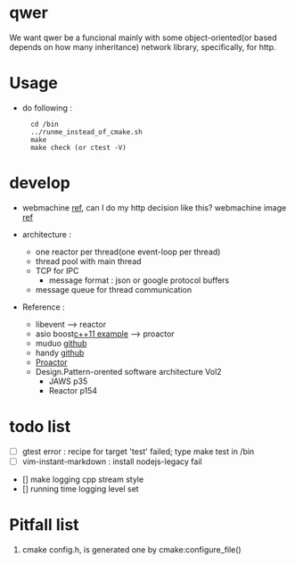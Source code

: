 # qwer

We want qwer be a funcional mainly with some object-oriented(or based depends on how many inheritance) network library, specifically, for http.

# Usage

* do following :
        
        cd /bin
        ../runme_instead_of_cmake.sh 
        make 
        make check (or ctest -V)

# develop

* webmachine [ref](https://github.com/webmachine/webmachine/blob/master/src/webmachine_decision_core.erl), can I do my http decision like this?
    webmachine image [ref](https://github.com/webmachine/webmachine/blob/master/docs/http-headers-status-v3.png)

* architecture : 
    * one reactor per thread(one event-loop per thread) 
    * thread pool with main thread 
    * TCP for IPC 
        * message format : json or google protocol buffers
    * message queue for thread communication

* Reference :

    * libevent --> reactor
    * asio boost[c++11 example](http://www.boost.org/doc/libs/master/doc/html/boost_asio/examples/cpp11_examples.html) --> proactor
    * muduo [github](https://github.com/chenshuo/muduo)
    * handy [github](https://github.com/yedf/handy)
    * [Proactor](www.cs.wustl.edu/~schmidt/PDF/proactor.pdf)
    * Design.Pattern-orented software architecture Vol2
        * JAWS p35
        * Reactor p154

# todo list

- [ ] gtest error : recipe for target 'test' failed; type make test in /bin
- [ ] vim-instant-markdown : install nodejs-legacy fail
- [] make logging cpp stream style
- [] running time logging level set

# Pitfall list 

1.  cmake config.h, is generated one by cmake:configure_file()
